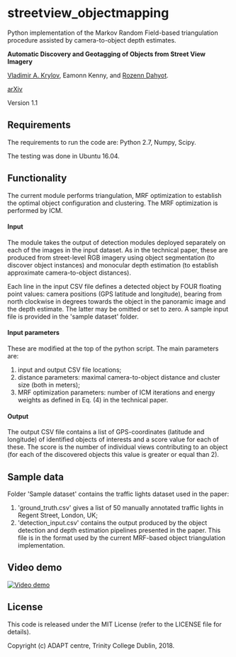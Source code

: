 # streetview_objectmapping

Python implementation of the Markov Random Field-based triangulation procedure assisted by camera-to-object depth estimates.

**Automatic Discovery and Geotagging of Objects from Street View Imagery**

[Vladimir A. Krylov](https://sites.google.com/site/vlkryl/), Eamonn Kenny, and [Rozenn Dahyot](https://www.scss.tcd.ie/~dahyotr/).

[arXiv](https://www.youtube.com/watch?v=X0tM_iSRJMw "arXiv")

Version 1.1


## Requirements

The requirements to run the code are: Python 2.7, Numpy, Scipy.

The testing was done in Ubuntu 16.04.


## Functionality

The current module performs triangulation, MRF optimization to establish the optimal object configuration and clustering. The MRF optimization is performed by ICM.

#### Input

The module takes the output of detection modules deployed separately on each of the images in the input dataset. As in the technical paper, these are produced from street-level RGB imagery using object segmentation (to discover object instances) and monocular depth estimation (to establish approximate camera-to-object distances). 

Each line in the input CSV file defines a detected object by FOUR floating point values: camera positions (GPS latitude and longitude), bearing from north clockwise in degrees towards the object in the panoramic image and the depth estimate. The latter may be omitted or set to zero. A sample input file is provided in the 'sample dataset' folder.

#### Input parameters

These are modified at the top of the python script. The main parameters are:
1) input and output CSV file locations;
2) distance parameters: maximal camera-to-object distance and cluster size (both in meters);
3) MRF optimization parameters: number of ICM iterations and energy weights as defined in Eq. (4) in the technical paper.

#### Output

The output CSV file contains a list of GPS-coordinates (latitude and longitude) of identified objects of interests and a score value for each of these. The score is the number of individual views contributing to an object (for each of the discovered objects this value is greater or equal than 2).

## Sample data

Folder 'Sample dataset' contains the traffic lights dataset used in the paper:
1) 'ground_truth.csv' gives a list of 50 manually annotated traffic lights in Regent Street, London, UK;
2) 'detection_input.csv' contains the output produced by the object detection and depth estimation pipelines presented in the paper. This file is in the format used by the current MRF-based object triangulation implementation.

## Video demo

[![Video demo](https://img.youtube.com/vi/X0tM_iSRJMw/0.jpg)](https://www.youtube.com/watch?v=X0tM_iSRJMw)

## License

This code is released under the MIT License (refer to the LICENSE file for details).

Copyright (c) ADAPT centre, Trinity College Dublin, 2018.
